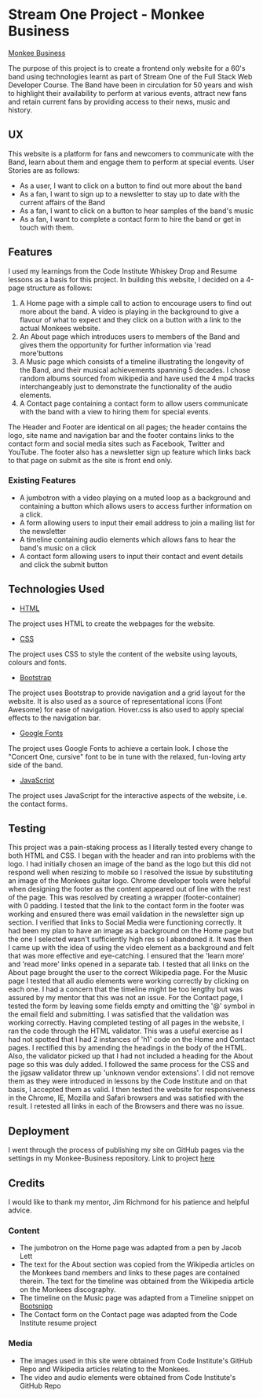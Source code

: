 # Stream One Project - Monkee Business # 

[Monkee Business](https://amdavo4.github.io/monkee-business/)

The purpose of this project is to create a frontend only website for a 60's band using technologies learnt as part of Stream One of the Full Stack Web Developer Course.  The Band have been in circulation for 50 years and wish to highlight their availability to perform at various events, attract new fans and retain current fans by providing access to their news, music and history. 


## UX ##

This website is a platform for fans and newcomers to communicate with the Band, learn about them and engage them to perform at special events.  User Stories are as follows:

* As a user, I want to click on a button to find out more about the band
* As a fan, I want to sign up to a newsletter to stay up to date with the current affairs of the Band
* As a fan, I want to click on a button to hear samples of the band's music
* As a fan, I want to complete a contact form to hire the band or get in touch with them.

## Features ##

I used my learnings from the Code Institute Whiskey Drop and Resume lessons as a basis for this project. In building this website, I decided on a 4-page structure as follows:

1. A Home page with a simple call to action to encourage users to find out more about the band.  A video is playing in the background to give a flavour of what to expect and they click on a button with a link to the actual Monkees website.
2. An About page which introduces users to members of the Band and gives them the opportunity for further information via 'read more'buttons
3. A Music page which consists of a timeline illustrating the longevity of the Band, and their musical achievements spanning 5 decades.  I chose random albums sourced from wikipedia and have used the 4 mp4 tracks interchangeably just to demonstrate the functionality of the audio elements.
4. A Contact page containing a contact form to allow users communicate with the band with a view to hiring them for special events.

The Header and Footer are identical on all pages; the header contains the logo, site name and navigation bar and the footer contains links to the contact form and social media sites such as Facebook, Twitter and YouTube.  The footer also has a newsletter sign up feature which links back to that page on submit as the site is front end only.


### Existing Features ###

* A jumbotron with a video playing on a muted loop as a background and containing a button which allows users to access further information on a click.
* A form allowing users to input their email address to join a mailing list for the newsletter
* A timeline containing audio elements which allows fans to hear the band's music on a click
* A contact form allowing users to input their contact and event details and click the submit button

## Technologies Used ##

* [HTML](https://en.wikipedia.org/wiki/HTML)

The project uses HTML to create the webpages for the website.

* [CSS](https://en.wikipedia.org/wiki/Cascading_Style_Sheets)

The project uses CSS to style the content of the website using layouts, colours and fonts.

* [Bootstrap](https://en.wikipedia.org/wiki/Bootstrap_(front-end_framework))

The project uses Bootstrap to provide navigation and a grid layout for the website.  It is also used as a source of representational icons (Font Awesome) for ease of navigation. Hover.css is also used to apply special effects to the navigation bar.

* [Google Fonts](https://en.wikipedia.org/wiki/Google_Fonts)

The project uses Google Fonts to achieve a certain look.  I chose the "Concert One, cursive" font to be in tune with the relaxed, fun-loving arty side of the band.

* [JavaScript](https://en.wikipedia.org/wiki/JavaScript)

The project uses JavaScript for the interactive aspects of the website, i.e. the contact forms.

## Testing ##

This project was a pain-staking process as I literally tested every change to both HTML and CSS. I began with the header and ran into problems with the logo.  I had initially chosen an image of the band as the logo but this did not respond well when resizing to mobile so I resolved the issue by substituting an image of the Monkees guitar logo. Chrome developer tools were helpful when designing the footer as the content appeared out of line with the rest of the page.  This was resolved by creating a wrapper (footer-container) with 0 padding. I tested that the link to the contact form in the footer was working and ensured there was email validation in the newsletter sign up section.  I verified that links to Social Media were functioning correctly. It had been my plan to have an image as a background on the Home page but the one I selected wasn't sufficiently high res so I abandoned it.  It was then I came up with the idea of using the video element as a background and felt that was more effective and eye-catching. I ensured that the 'learn more' and 'read more' links opened in a separate tab. I tested that all links on the About page brought the user to the correct Wikipedia page.  For the Music page I tested that all audio elements were working correctly by clicking on each one.  I had a concern that the timeline might be too lengthy but was assured by my mentor that this was not an issue.  For the Contact page, I tested the form by leaving some fields empty and omitting the '@' symbol in the email field and submitting. I was satisfied that the validation was working correctly. Having completed testing of all pages in the website, I ran the code through the HTML validator.  This was a useful exercise as I had not spotted that I had 2 instances of 'h1' code on the Home and Contact pages.  I rectified this by amending the headings in the body of the HTML.  Also, the validator picked up that I had not included a heading for the About page so this was duly added. I followed the same process for the CSS and the jigsaw validator threw up 'unknown vendor extensions'.  I did not remove them as they were introduced in lessons by the Code Institute and on that basis, I accepted them as valid. I then tested the website for responsiveness in the Chrome, IE, Mozilla and Safari browsers and was satisfied with the result.  I retested all links in each of the Browsers and there was no issue. 



## Deployment ##

I went through the process of publishing my site on GitHub pages via the settings in my Monkee-Business repository.  Link to project [here](https://amdavo4.github.io/monkee-business/)

## Credits ##

I would like to thank my mentor, Jim Richmond for his patience and helpful advice.

### Content ###

* The jumbotron on the Home page was adapted from a pen by Jacob Lett
* The text for the About section was copied from the Wikipedia articles on the Monkees band members and links to these pages are contained therein.  The text for the timeline was obtained from the Wikipedia article on the Monkees discography.
* The timeline on the Music page was adapted from a Timeline snippet on [Bootsnipp](https://bootsnipp.com/snippets/k7KxQ)
* The Contact form on the Contact page was adapted from the Code Institute resume project


### Media ###

* The images used in this site were obtained from Code Institute's GitHub Repo and Wikipedia articles relating to the Monkees.
* The video and audio elements were obtained from Code Institute's GitHub Repo
